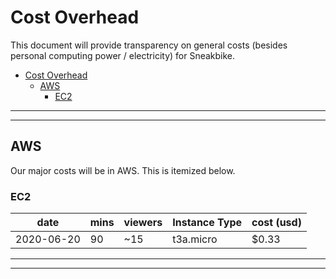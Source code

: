 # Cost Overhead

This document will provide transparency on general costs (besides personal computing power / electricity) for Sneakbike.

- [Cost Overhead](#cost-overhead)
  - [AWS](#aws)
    - [EC2](#ec2)

---

---

## AWS

Our major costs will be in AWS. This is itemized below.

### EC2

| date       | mins | viewers | Instance Type | cost (usd) |
| ---------- | ---- | ------- | ------------- | ---------- |
| 2020-06-20 | 90   | ~15     | t3a.micro     | \$0.33     |

---

---
